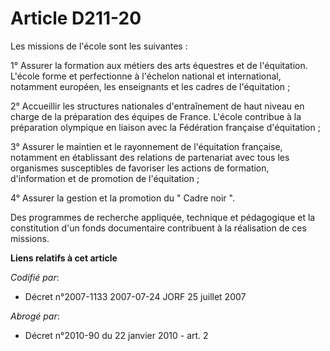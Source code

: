 # Article D211-20

Les missions de l'école sont les suivantes :

1° Assurer la formation aux métiers des arts équestres et de l'équitation. L'école forme et perfectionne à l'échelon national
et international, notamment européen, les enseignants et les cadres de l'équitation ;

2° Accueillir les structures nationales d'entraînement de haut niveau en charge de la préparation des équipes de France.
L'école contribue à la préparation olympique en liaison avec la Fédération française d'équitation ;

3° Assurer le maintien et le rayonnement de l'équitation française, notamment en établissant des relations de partenariat
avec tous les organismes susceptibles de favoriser les actions de formation, d'information et de promotion de l'équitation ;

4° Assurer la gestion et la promotion du " Cadre noir ".

Des programmes de recherche appliquée, technique et pédagogique et la constitution d'un fonds documentaire contribuent à la
réalisation de ces missions.

**Liens relatifs à cet article**

_Codifié par_:

  - Décret n°2007-1133 2007-07-24 JORF 25 juillet 2007

_Abrogé par_:

  - Décret n°2010-90 du 22 janvier 2010 - art. 2

